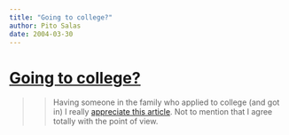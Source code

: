```yaml
---
title: "Going to college?"
author: Pito Salas
date: 2004-03-30
---
```

# [Going to college?](None)



>>

>> Having someone in the family who applied to college (and got in) I really
[appreciate this
article](<http://www.nytimes.com/2004/03/30/opinion/30BROO.html>). Not to
mention that I agree totally with the point of view.


